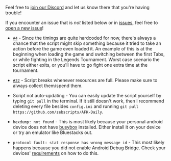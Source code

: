 Feel free to [join our Discord](https://discord.com/invite/Fq2cfqjp8D) and let us know there that you're having trouble!

If you encounter an issue that is *not* listed below or in [issues](https://github.com/zebscripts/AFK-Daily/issues), feel free to [open a new issue](https://github.com/zebscripts/afk-daily/issues/new)!

- [`#4`](https://github.com/zebscripts/afk-daily/issues/4) - Since the timings are quite hardcoded for now, there's always a chance that the script might skip something because it tried to take an action before the game even loaded it. An example of this is at the beginning when loading the game and switching between the first Tabs, or while fighting in the Legends Tournament. Worst case scenario the script either exits, or you'll have to go fight one extra time at the tournament.
- [`#32`](https://github.com/zebscripts/AFK-Daily/issues/32) - Script breaks whenever resources are full. Please make sure to always collect them/spend them.
- Script not auto-updating - You can easily update the script yourself by typing `git pull` in the terminal. If it still doesn't work, then I recommend deleting every file besides `config.ini` and running `git pull https://github.com/zebscripts/AFK-Daily`.

- `hexdump: not found` - This is most likely because your personal android device does not have [busybox](https://play.google.com/store/apps/details?id=stericson.busybox) installed. Either install it on your device or try an emulator like Bluestacks out.

- `protocol fault: stat response has wrong message id` - This most likely happens because you did not enable Android Debug Bridge. Check your devices' [requirements](https://github.com/zebscripts/AFK-Daily/wiki/Supported-Devices) on how to do this.

<!-- <hr>

<div align="center">
<a href="https://github.com/zebscripts/AFK-Daily/wiki/FAQ">Previous page</a>
|
<a href="https://github.com/zebscripts/AFK-Daily/wiki/Troubleshooting">Next page</a>
</div> -->


